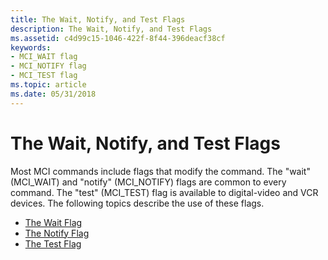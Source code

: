 ```yaml
---
title: The Wait, Notify, and Test Flags
description: The Wait, Notify, and Test Flags
ms.assetid: c4d99c15-1046-422f-8f44-396deacf38cf
keywords:
- MCI_WAIT flag
- MCI_NOTIFY flag
- MCI_TEST flag
ms.topic: article
ms.date: 05/31/2018
---
```


# The Wait, Notify, and Test Flags

Most MCI commands include flags that modify the command. The "wait" (MCI\_WAIT) and "notify" (MCI\_NOTIFY) flags are common to every command. The "test" (MCI\_TEST) flag is available to digital-video and VCR devices. The following topics describe the use of these flags.

-   [The Wait Flag](the-wait-flag.md)
-   [The Notify Flag](the-notify-flag.md)
-   [The Test Flag](the-test-flag.md)

 

 




